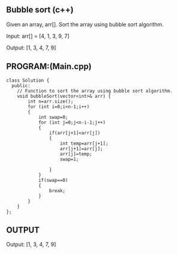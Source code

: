 ## Bubble sort (c++)
Given an array, arr[]. Sort the array using bubble sort algorithm.

Input: arr[] = [4, 1, 3, 9, 7]

Output: [1, 3, 4, 7, 9]

## PROGRAM:(Main.cpp)
```
class Solution {
  public:
    // Function to sort the array using bubble sort algorithm.
    void bubbleSort(vector<int>& arr) {
        int n=arr.size();
        for (int i=0;i<n-1;i++)
        {
            int swap=0;
            for (int j=0;j<n-i-1;j++)
            {
                if(arr[j+1]<arr[j])
                {
                    int temp=arr[j+1];
                    arr[j+1]=arr[j];
                    arr[j]=temp;
                    swap=1;
                   
                }
            }
            if(swap==0)
            {
                break;
            }
        }
    }
};
```

## OUTPUT
Output: [1, 3, 4, 7, 9]
